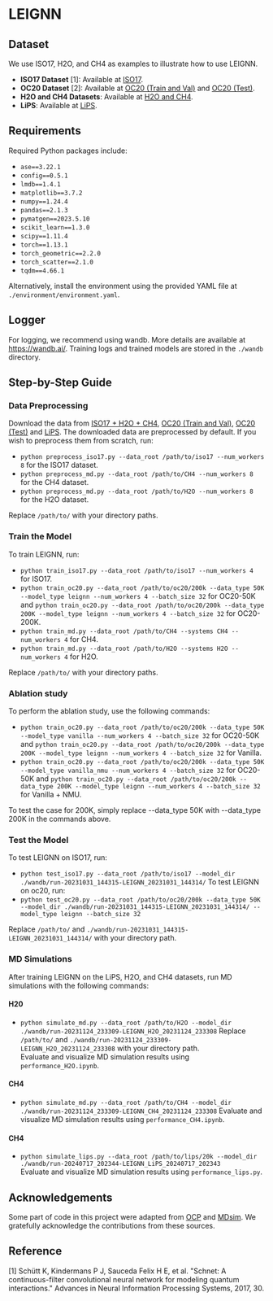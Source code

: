 # LEIGNN

## Dataset
We use ISO17, H2O, and CH4 as examples to illustrate how to use LEIGNN.

- **ISO17 Dataset** [1]: Available at [ISO17](http://quantum-machine.org/datasets/).
- **OC20 Dataset** [2]: Available at [OC20 (Train and Val)](https://zenodo.org/records/12508546) and [OC20 (Test)](https://zenodo.org/records/11375993).
- **H2O and CH4 Datasets**: Available at [H2O and CH4](https://zenodo.org/records/10208201).
- **LiPS**: Available at [LiPS](https://zenodo.org/records/7196767).

## Requirements
Required Python packages include:  
- `ase==3.22.1`
- `config==0.5.1`
- `lmdb==1.4.1`
- `matplotlib==3.7.2`
- `numpy==1.24.4`
- `pandas==2.1.3`
- `pymatgen==2023.5.10`
- `scikit_learn==1.3.0`
- `scipy==1.11.4`
- `torch==1.13.1`
- `torch_geometric==2.2.0`
- `torch_scatter==2.1.0`
- `tqdm==4.66.1`

Alternatively, install the environment using the provided YAML file at `./environment/environment.yaml`.

## Logger
For logging, we recommend using wandb. More details are available at https://wandb.ai/. Training logs and trained models are stored in the `./wandb` directory.

## Step-by-Step Guide

### Data Preprocessing
Download the data from [ISO17 + H2O + CH4](https://zenodo.org/records/10208201), [OC20 (Train and Val)](https://zenodo.org/records/12508546), [OC20 (Test)](https://zenodo.org/records/11375993) and [LiPS](https://zenodo.org/records/7196767).
The downloaded data are preprocessed by default. If you wish to preprocess them from scratch, run:
- `python preprocess_iso17.py --data_root /path/to/iso17 --num_workers 8` for the ISO17 dataset.
- `python preprocess_md.py --data_root /path/to/CH4 --num_workers 8` for the CH4 dataset.
- `python preprocess_md.py --data_root /path/to/H2O --num_workers 8` for the H2O dataset.

Replace `/path/to/` with your directory paths.

### Train the Model
To train LEIGNN, run:
- `python train_iso17.py --data_root /path/to/iso17 --num_workers 4` for ISO17.
- `python train_oc20.py --data_root /path/to/oc20/200k --data_type 50K --model_type leignn --num_workers 4 --batch_size 32` for OC20-50K and `python train_oc20.py --data_root /path/to/oc20/200k --data_type 200K --model_type leignn --num_workers 4 --batch_size 32` for OC20-200K.
- `python train_md.py --data_root /path/to/CH4 --systems CH4 --num_workers 4` for CH4.
- `python train_md.py --data_root /path/to/H2O --systems H2O --num_workers 4` for H2O.

Replace `/path/to/` with your directory paths.

### Ablation study
To perform the ablation study, use the following commands:
- `python train_oc20.py --data_root /path/to/oc20/200k --data_type 50K --model_type vanilla --num_workers 4 --batch_size 32` for OC20-50K and `python train_oc20.py --data_root /path/to/oc20/200k --data_type 200K --model_type leignn --num_workers 4 --batch_size 32` for Vanilla.
- `python train_oc20.py --data_root /path/to/oc20/200k --data_type 50K --model_type vanilla_nmu --num_workers 4 --batch_size 32` for OC20-50K and `python train_oc20.py --data_root /path/to/oc20/200k --data_type 200K --model_type leignn --num_workers 4 --batch_size 32` for Vanilla + NMU.

To test the case for 200K, simply replace --data_type 50K with --data_type 200K in the commands above.

### Test the Model
To test LEIGNN on ISO17, run:
- `python test_iso17.py --data_root /path/to/iso17 --model_dir ./wandb/run-20231031_144315-LEIGNN_20231031_144314/`
To test LEIGNN on oc20, run:
- `python test_oc20.py --data_root /path/to/oc20/200k --data_type 50K --model_dir ./wandb/run-20231031_144315-LEIGNN_20231031_144314/ --model_type leignn --batch_size 32`

Replace `/path/to/` and `./wandb/run-20231031_144315-LEIGNN_20231031_144314/` with your directory path.

### MD Simulations
After training LEIGNN on the LiPS, H2O, and CH4 datasets, run MD simulations with the following commands:
#### H20
- `python simulate_md.py --data_root /path/to/H2O --model_dir ./wandb/run-20231124_233309-LEIGNN_H2O_20231124_233308`
Replace `/path/to/` and `./wandb/run-20231124_233309-LEIGNN_H2O_20231124_233308` with your directory path.  
Evaluate and visualize MD simulation results using `performance_H2O.ipynb`.

#### CH4
- `python simulate_md.py --data_root /path/to/CH4 --model_dir ./wandb/run-20231124_233309-LEIGNN_CH4_20231124_233308`
Evaluate and visualize MD simulation results using `performance_CH4.ipynb`.

#### CH4
- `python simulate_lips.py --data_root /path/to/lips/20k --model_dir ./wandb/run-20240717_202344-LEIGNN_LiPS_20240717_202343`  
Evaluate and visualize MD simulation results using `performance_lips.py`.

## Acknowledgements
Some part of code in this project were adapted from [OCP](https://github.com/Open-Catalyst-Project/ocp) and [MDsim](https://github.com/kyonofx/MDsim). We gratefully acknowledge the contributions from these sources.
## Reference
[1] Schütt K, Kindermans P J, Sauceda Felix H E, et al. "Schnet: A continuous-filter convolutional neural network for modeling quantum interactions." Advances in Neural Information Processing Systems, 2017, 30.
